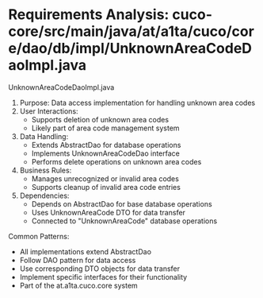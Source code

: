 # Requirements Analysis: cuco-core/src/main/java/at/a1ta/cuco/core/dao/db/impl/UnknownAreaCodeDaoImpl.java

UnknownAreaCodeDaoImpl.java
1. Purpose: Data access implementation for handling unknown area codes
2. User Interactions:
   - Supports deletion of unknown area codes
   - Likely part of area code management system
3. Data Handling:
   - Extends AbstractDao for database operations
   - Implements UnknownAreaCodeDao interface
   - Performs delete operations on unknown area codes
4. Business Rules:
   - Manages unrecognized or invalid area codes
   - Supports cleanup of invalid area code entries
5. Dependencies:
   - Depends on AbstractDao for base database operations
   - Uses UnknownAreaCode DTO for data transfer
   - Connected to "UnknownAreaCode" database operations

Common Patterns:
- All implementations extend AbstractDao
- Follow DAO pattern for data access
- Use corresponding DTO objects for data transfer
- Implement specific interfaces for their functionality
- Part of the at.a1ta.cuco.core system